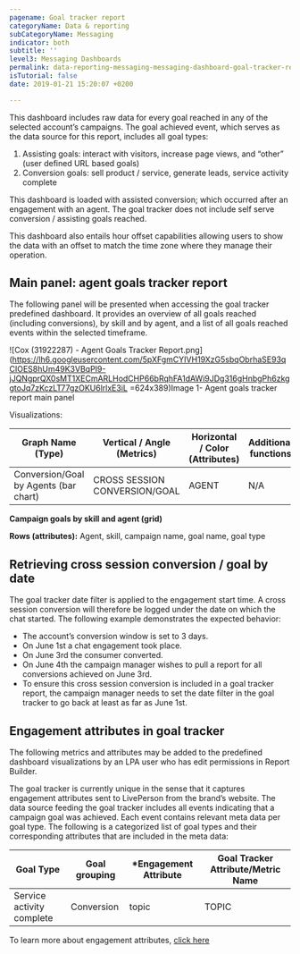 ```yaml
---
pagename: Goal tracker report
categoryName: Data & reporting
subCategoryName: Messaging
indicator: both
subtitle: ''
level3: Messaging Dashboards
permalink: data-reporting-messaging-messaging-dashboard-goal-tracker-report.html
isTutorial: false
date: 2019-01-21 15:20:07 +0200

---
```

This dashboard includes raw data for every goal reached in any of the selected account’s campaigns. The goal achieved event, which serves as the data source for this report, includes all goal types:

1. Assisting goals: interact with visitors, increase page views, and “other” (user defined URL based goals)
2. Conversion goals: sell product / service, generate leads, service activity complete

This dashboard is loaded with assisted conversion; which occurred after an engagement with an agent. The goal tracker does not include self serve conversion / assisting goals reached.

This dashboard also entails hour offset capabilities allowing users to show the data with an offset to match the time zone where they manage their operation.

## Main panel: agent goals tracker report

The following panel will be presented when accessing the goal tracker predefined dashboard. It provides an overview of all goals reached (including conversions), by skill and by agent, and a list of all goals reached events within the selected timeframe.

![Cox (31922287) - Agent Goals Tracker Report.png](https://lh6.googleusercontent.com/5pXFgmCYIVH19XzG5sbqObrhaSE93qCIOES8hUm49K3VBqPI9-jJQNgprQX0sMT1XECmARLHodCHP66bRqhFA1dAWi9JDg316gHnbgPh6zkggtoJq7zKczLT77gzOKU6lrlxE3iL =624x389)Image 1- Agent goals tracker report main panel

Visualizations:

| Graph Name (Type) | Vertical / Angle (Metrics) | Horizontal / Color (Attributes) | Additional functions |
| --- | --- | --- | --- |
| Conversion/Goal by Agents (bar chart) | CROSS SESSION CONVERSION/GOAL | AGENT | N/A |

**Campaign goals by skill and agent (grid)**

**Rows (attributes):** Agent, skill, campaign name, goal name, goal type

## Retrieving cross session conversion / goal by date

The goal tracker date filter is applied to the engagement start time. A cross session conversion will therefore be logged under the date on which the chat started. The following example demonstrates the expected behavior:

* The account’s conversion window is set to 3 days.
* On June 1st a chat engagement took place.
* On June 3rd the consumer converted.
* On June 4th the campaign manager wishes to pull a report for all conversions achieved on June 3rd.
* To ensure this cross session conversion is included in a goal tracker report, the campaign manager needs to set the date filter in the goal tracker to go back at least as far as June 1st.

## Engagement attributes in goal tracker

The following metrics and attributes may be added to the predefined dashboard visualizations by an LPA user who has edit permissions in Report Builder.

The goal tracker is currently unique in the sense that it captures engagement attributes sent to LivePerson from the brand’s website. The data source feeding the goal tracker includes all events indicating that a campaign goal was achieved. Each event contains relevant meta data per goal type. The following is a categorized list of goal types and their corresponding attributes that are included in the meta data:

| Goal Type | Goal grouping | *Engagement Attribute | Goal Tracker Attribute/Metric Name |
| --- | --- | --- | --- |
| Service activity complete | Conversion | topic | TOPIC |

To learn more about engagement attributes, [click here]()